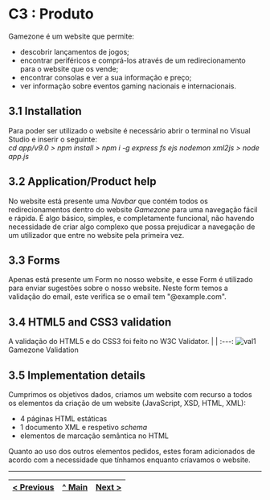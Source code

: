# C3 : Produto

Gamezone é um website que permite:
- descobrir lançamentos de jogos; 
- encontrar periféricos e comprá-los através de um redirecionamento para o website que os vende;
- encontrar consolas e ver a sua informação e preço; 
- ver informação sobre eventos gaming nacionais e internacionais.

## 3.1 Installation

Para poder ser utilizado o website é necessário abrir o terminal no Visual Studio e inserir o seguinte: <br/>
_cd app/v9.0 > npm install > npm i -g express fs ejs nodemon xml2js > node app.js_


## 3.2 Application/Product help

No website está presente uma _Navbar_ que contém todos os redirecionamentos dentro do website _Gamezone_ para uma navegação fácil e rápida. É algo básico, simples, e completamente funcional, não havendo necessidade de criar algo complexo que possa prejudicar a navegação de um utilizador que entre no website pela primeira vez.

## 3.3 Forms

Apenas está presente um Form no nosso website, e esse Form é utilizado para enviar sugestões sobre o nosso website. Neste form temos a validação do email, este verifica se o email tem "@example.com".

## 3.4 HTML5 and CSS3 validation

A validação do HTML5 e do CSS3 foi feito no W3C Validator.
| | 
:---:
![val1](https://i.ibb.co/8bC9Rfp/gamezonehtml.png)
Gamezone Validation



## 3.5 Implementation details

Cumprimos os objetivos dados, criamos um website com recurso a todos os elementos da criação de um website (JavaScript, XSD, HTML, XML):
- 4 páginas HTML estáticas
- 1 documento XML e respetivo _schema_
- elementos de marcação semântica no HTML

Quanto ao uso dos outros elementos pedidos, estes foram adicionados de acordo com a necessidade que tínhamos enquanto críavamos o website.


---
[< Previous](c2.md) | [^ Main](https://github.com/machadexx/gamezoneTI) | [Next >](c4.md)
:--- | :---: | ---: 
